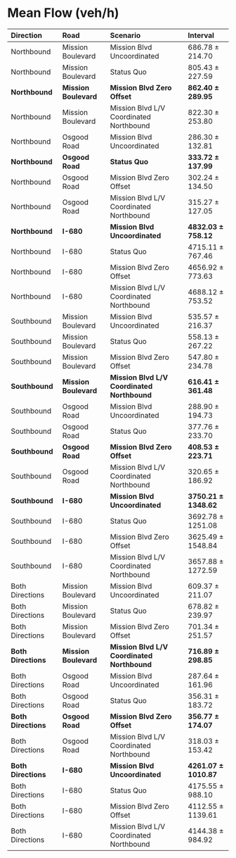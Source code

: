 # Mean Flow (veh/h)

| Direction           | Road                  | Scenario                                    | Interval              |
|:--------------------|:----------------------|:--------------------------------------------|:----------------------|
| Northbound          | Mission Boulevard     | Mission Blvd Uncoordinated                  | 686.78 ± 214.70       |
| Northbound          | Mission Boulevard     | Status Quo                                  | 805.43 ± 227.59       |
| **Northbound**      | **Mission Boulevard** | **Mission Blvd Zero Offset**                | **862.40 ± 289.95**   |
| Northbound          | Mission Boulevard     | Mission Blvd L/V Coordinated Northbound     | 822.30 ± 253.80       |
| Northbound          | Osgood Road           | Mission Blvd Uncoordinated                  | 286.30 ± 132.81       |
| **Northbound**      | **Osgood Road**       | **Status Quo**                              | **333.72 ± 137.99**   |
| Northbound          | Osgood Road           | Mission Blvd Zero Offset                    | 302.24 ± 134.50       |
| Northbound          | Osgood Road           | Mission Blvd L/V Coordinated Northbound     | 315.27 ± 127.05       |
| **Northbound**      | **I-680**             | **Mission Blvd Uncoordinated**              | **4832.03 ± 758.12**  |
| Northbound          | I-680                 | Status Quo                                  | 4715.11 ± 767.46      |
| Northbound          | I-680                 | Mission Blvd Zero Offset                    | 4656.92 ± 773.63      |
| Northbound          | I-680                 | Mission Blvd L/V Coordinated Northbound     | 4688.12 ± 753.52      |
| Southbound          | Mission Boulevard     | Mission Blvd Uncoordinated                  | 535.57 ± 216.37       |
| Southbound          | Mission Boulevard     | Status Quo                                  | 558.13 ± 267.22       |
| Southbound          | Mission Boulevard     | Mission Blvd Zero Offset                    | 547.80 ± 234.78       |
| **Southbound**      | **Mission Boulevard** | **Mission Blvd L/V Coordinated Northbound** | **616.41 ± 361.48**   |
| Southbound          | Osgood Road           | Mission Blvd Uncoordinated                  | 288.90 ± 194.73       |
| Southbound          | Osgood Road           | Status Quo                                  | 377.76 ± 233.70       |
| **Southbound**      | **Osgood Road**       | **Mission Blvd Zero Offset**                | **408.53 ± 223.71**   |
| Southbound          | Osgood Road           | Mission Blvd L/V Coordinated Northbound     | 320.65 ± 186.92       |
| **Southbound**      | **I-680**             | **Mission Blvd Uncoordinated**              | **3750.21 ± 1348.62** |
| Southbound          | I-680                 | Status Quo                                  | 3692.78 ± 1251.08     |
| Southbound          | I-680                 | Mission Blvd Zero Offset                    | 3625.49 ± 1548.84     |
| Southbound          | I-680                 | Mission Blvd L/V Coordinated Northbound     | 3657.88 ± 1272.59     |
| Both Directions     | Mission Boulevard     | Mission Blvd Uncoordinated                  | 609.37 ± 211.07       |
| Both Directions     | Mission Boulevard     | Status Quo                                  | 678.82 ± 239.97       |
| Both Directions     | Mission Boulevard     | Mission Blvd Zero Offset                    | 701.34 ± 251.57       |
| **Both Directions** | **Mission Boulevard** | **Mission Blvd L/V Coordinated Northbound** | **716.89 ± 298.85**   |
| Both Directions     | Osgood Road           | Mission Blvd Uncoordinated                  | 287.64 ± 161.96       |
| Both Directions     | Osgood Road           | Status Quo                                  | 356.31 ± 183.72       |
| **Both Directions** | **Osgood Road**       | **Mission Blvd Zero Offset**                | **356.77 ± 174.07**   |
| Both Directions     | Osgood Road           | Mission Blvd L/V Coordinated Northbound     | 318.03 ± 153.42       |
| **Both Directions** | **I-680**             | **Mission Blvd Uncoordinated**              | **4261.07 ± 1010.87** |
| Both Directions     | I-680                 | Status Quo                                  | 4175.55 ± 988.10      |
| Both Directions     | I-680                 | Mission Blvd Zero Offset                    | 4112.55 ± 1139.61     |
| Both Directions     | I-680                 | Mission Blvd L/V Coordinated Northbound     | 4144.38 ± 984.92      |